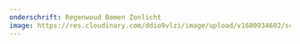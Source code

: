 ```yaml
---
onderschrift: Regenwoud Bomen Zonlicht
image: https://res.cloudinary.com/ddio9vlzi/image/upload/v1680934602/sciencegeek/posts/regenwoud-bomen-zonlicht.jpg
---
```


